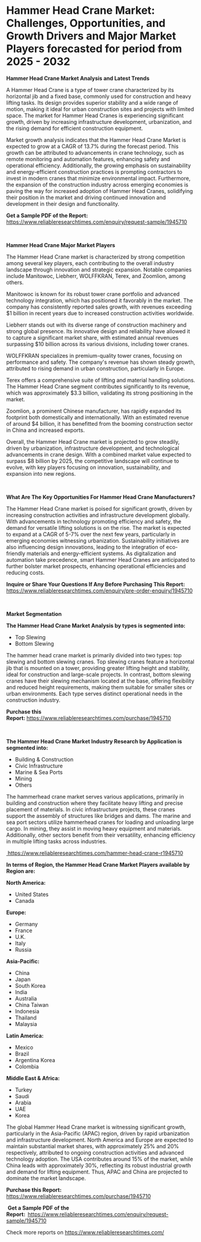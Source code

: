 <p><h1>Hammer Head Crane Market: Challenges, Opportunities, and Growth Drivers and Major Market Players forecasted for period from 2025 - 2032</h1></p><p><strong>Hammer Head Crane Market Analysis and Latest Trends</strong></p>
<p><p>A Hammer Head Crane is a type of tower crane characterized by its horizontal jib and a fixed base, commonly used for construction and heavy lifting tasks. Its design provides superior stability and a wide range of motion, making it ideal for urban construction sites and projects with limited space. The market for Hammer Head Cranes is experiencing significant growth, driven by increasing infrastructure development, urbanization, and the rising demand for efficient construction equipment.</p><p>Market growth analysis indicates that the Hammer Head Crane Market is expected to grow at a CAGR of 13.7% during the forecast period. This growth can be attributed to advancements in crane technology, such as remote monitoring and automation features, enhancing safety and operational efficiency. Additionally, the growing emphasis on sustainability and energy-efficient construction practices is prompting contractors to invest in modern cranes that minimize environmental impact. Furthermore, the expansion of the construction industry across emerging economies is paving the way for increased adoption of Hammer Head Cranes, solidifying their position in the market and driving continued innovation and development in their design and functionality.</p></p>
<p><strong>Get a Sample PDF of the Report:&nbsp;</strong> <a href="https://www.reliableresearchtimes.com/enquiry/request-sample/1945710?utm_campaign=2770&utm_medium=2&utm_source=Github&utm_content=ia&utm_term=28022025&utm_id=hammer-head-crane">https://www.reliableresearchtimes.com/enquiry/request-sample/1945710</a></p>
<p>&nbsp;</p>
<p><strong>Hammer Head Crane Major Market Players</strong></p>
<p><p>The Hammer Head Crane market is characterized by strong competition among several key players, each contributing to the overall industry landscape through innovation and strategic expansion. Notable companies include Manitowoc, Liebherr, WOLFFKRAN, Terex, and Zoomlion, among others.</p><p>Manitowoc is known for its robust tower crane portfolio and advanced technology integration, which has positioned it favorably in the market. The company has consistently reported sales growth, with revenues exceeding $1 billion in recent years due to increased construction activities worldwide.</p><p>Liebherr stands out with its diverse range of construction machinery and strong global presence. Its innovative design and reliability have allowed it to capture a significant market share, with estimated annual revenues surpassing $10 billion across its various divisions, including tower cranes.</p><p>WOLFFKRAN specializes in premium-quality tower cranes, focusing on performance and safety. The company's revenue has shown steady growth, attributed to rising demand in urban construction, particularly in Europe.</p><p>Terex offers a comprehensive suite of lifting and material handling solutions. The Hammer Head Crane segment contributes significantly to its revenue, which was approximately $3.3 billion, validating its strong positioning in the market.</p><p>Zoomlion, a prominent Chinese manufacturer, has rapidly expanded its footprint both domestically and internationally. With an estimated revenue of around $4 billion, it has benefitted from the booming construction sector in China and increased exports.</p><p>Overall, the Hammer Head Crane market is projected to grow steadily, driven by urbanization, infrastructure development, and technological advancements in crane design. With a combined market value expected to surpass $8 billion by 2025, the competitive landscape will continue to evolve, with key players focusing on innovation, sustainability, and expansion into new regions.</p></p>
<p>&nbsp;</p>
<p><strong>What Are The Key Opportunities For Hammer Head Crane Manufacturers?</strong></p>
<p><p>The Hammer Head Crane market is poised for significant growth, driven by increasing construction activities and infrastructure development globally. With advancements in technology promoting efficiency and safety, the demand for versatile lifting solutions is on the rise. The market is expected to expand at a CAGR of 5-7% over the next few years, particularly in emerging economies witnessing urbanization. Sustainability initiatives are also influencing design innovations, leading to the integration of eco-friendly materials and energy-efficient systems. As digitalization and automation take precedence, smart Hammer Head Cranes are anticipated to further bolster market prospects, enhancing operational efficiencies and reducing costs.</p></p>
<p><strong>Inquire or Share Your Questions If Any Before Purchasing This Report:</strong> <a href="https://www.reliableresearchtimes.com/enquiry/pre-order-enquiry/1945710?utm_campaign=2770&utm_medium=2&utm_source=Github&utm_content=ia&utm_term=28022025&utm_id=hammer-head-crane">https://www.reliableresearchtimes.com/enquiry/pre-order-enquiry/1945710</a></p>
<p>&nbsp;</p>
<p><strong>Market Segmentation</strong></p>
<p><strong>The Hammer Head Crane Market Analysis by types is segmented into:</strong></p>
<p><ul><li>Top Slewing</li><li>Bottom Slewing</li></ul></p>
<p><p>The hammer head crane market is primarily divided into two types: top slewing and bottom slewing cranes. Top slewing cranes feature a horizontal jib that is mounted on a tower, providing greater lifting height and stability, ideal for construction and large-scale projects. In contrast, bottom slewing cranes have their slewing mechanism located at the base, offering flexibility and reduced height requirements, making them suitable for smaller sites or urban environments. Each type serves distinct operational needs in the construction industry.</p></p>
<p><strong>Purchase this Report:&nbsp;</strong><a href="https://www.reliableresearchtimes.com/purchase/1945710?utm_campaign=2770&utm_medium=2&utm_source=Github&utm_content=ia&utm_term=28022025&utm_id=hammer-head-crane">https://www.reliableresearchtimes.com/purchase/1945710</a></p>
<p>&nbsp;</p>
<p><strong>The Hammer Head Crane Market Industry Research by Application is segmented into:</strong></p>
<p><ul><li>Building & Construction</li><li>Civic Infrastructure</li><li>Marine & Sea Ports</li><li>Mining</li><li>Others</li></ul></p>
<p><p>The hammerhead crane market serves various applications, primarily in building and construction where they facilitate heavy lifting and precise placement of materials. In civic infrastructure projects, these cranes support the assembly of structures like bridges and dams. The marine and sea port sectors utilize hammerhead cranes for loading and unloading large cargo. In mining, they assist in moving heavy equipment and materials. Additionally, other sectors benefit from their versatility, enhancing efficiency in multiple lifting tasks across industries.</p></p>
<p><a href="https://www.reliableresearchtimes.com/hammer-head-crane-r1945710?utm_campaign=2770&utm_medium=2&utm_source=Github&utm_content=ia&utm_term=28022025&utm_id=hammer-head-crane">&nbsp;https://www.reliableresearchtimes.com/hammer-head-crane-r1945710</a></p>
<p><strong>In terms of Region, the Hammer Head Crane Market Players available by Region are:</strong></p>
<p>
    <p> <strong> North America: </strong>
        <ul>
            <li>United States</li>
            <li>Canada</li>
        </ul>
        </p> 
    <p> <strong> Europe: </strong>
        <ul>
            <li>Germany</li>
            <li>France</li>
            <li>U.K.</li>
            <li>Italy</li>
            <li>Russia</li>
        </ul>
        </p> 
    <p> <strong> Asia-Pacific: </strong>
        <ul>
            <li>China</li>
            <li>Japan</li>
            <li>South Korea</li>
            <li>India</li>
            <li>Australia</li>
            <li>China Taiwan</li>
            <li>Indonesia</li>
            <li>Thailand</li>
            <li>Malaysia</li>
        </ul>
        </p> 
    <p> <strong> Latin America: </strong>
        <ul>
            <li>Mexico</li>
            <li>Brazil</li>
            <li>Argentina Korea</li>
            <li>Colombia</li>
        </ul>
        </p> 
    <p> <strong> Middle East & Africa: </strong>
        <ul>
            <li>Turkey</li>
            <li>Saudi</li>
            <li>Arabia</li>
            <li>UAE</li>
            <li>Korea</li>
        </ul>
    </p>
    </p>
<p><p>The global Hammer Head Crane market is witnessing significant growth, particularly in the Asia-Pacific (APAC) region, driven by rapid urbanization and infrastructure development. North America and Europe are expected to maintain substantial market shares, with approximately 25% and 20% respectively, attributed to ongoing construction activities and advanced technology adoption. The USA contributes around 15% of the market, while China leads with approximately 30%, reflecting its robust industrial growth and demand for lifting equipment. Thus, APAC and China are projected to dominate the market landscape.</p></p>
<p><strong>Purchase this Report: </strong><a href="https://www.reliableresearchtimes.com/purchase/1945710?utm_campaign=2770&utm_medium=2&utm_source=Github&utm_content=ia&utm_term=28022025&utm_id=hammer-head-crane">https://www.reliableresearchtimes.com/purchase/1945710</a></p>
<p>&nbsp;<strong>Get a Sample PDF of the Report:&nbsp;&nbsp;</strong><a href="https://www.reliableresearchtimes.com/enquiry/request-sample/1945710?utm_campaign=2770&utm_medium=2&utm_source=Github&utm_content=ia&utm_term=28022025&utm_id=hammer-head-crane">https://www.reliableresearchtimes.com/enquiry/request-sample/1945710</a></p>
<p><strong></strong></p>
<p>Check more reports on <a href="https://www.reliableresearchtimes.com/?utm_campaign=2770&utm_medium=2&utm_source=Github&utm_content=ia&utm_term=28022025&utm_id=hammer-head-crane">https://www.reliableresearchtimes.com/</a></p>